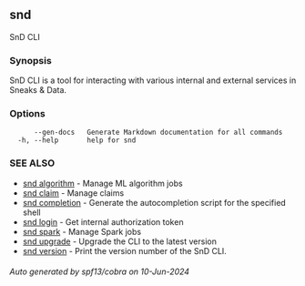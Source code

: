 ## snd

SnD CLI

### Synopsis

SnD CLI is a tool for interacting with various internal and external services in Sneaks & Data.

### Options

```
      --gen-docs   Generate Markdown documentation for all commands
  -h, --help       help for snd
```

### SEE ALSO

* [snd algorithm](snd_algorithm.md)	 - Manage ML algorithm jobs
* [snd claim](snd_claim.md)	 - Manage claims
* [snd completion](snd_completion.md)	 - Generate the autocompletion script for the specified shell
* [snd login](snd_login.md)	 - Get internal authorization token
* [snd spark](snd_spark.md)	 - Manage Spark jobs
* [snd upgrade](snd_upgrade.md)	 - Upgrade the CLI to the latest version
* [snd version](snd_version.md)	 - Print the version number of the SnD CLI.

###### Auto generated by spf13/cobra on 10-Jun-2024
